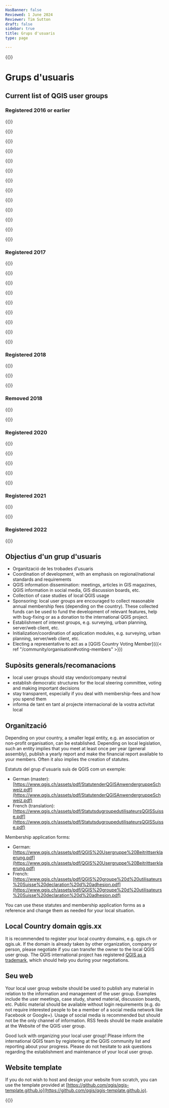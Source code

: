 ```yaml
---
HasBanner: false
Reviewed: 1 June 2024
Reviewer: Tim Sutton
draft: false
sidebar: true
title: Grups d'usuaris
type: page

---
```

{{<content-start >}}
# Grups d'usuaris
## Current list of QGIS user groups
### Registered 2016 or earlier
{{<rich-list listLink="https://qgisbrasil.org/" icon="🇧🇷 " layoutClass="half" listTitle="QGIS Brasil (Brazil) " listSubtitle="Contact: Arthur Nanni" >}}

{{<rich-list listLink="https://qgis.dk/" icon="🇩🇰 " layoutClass="half" listTitle="QGIS Brugergruppe Danmark (Denmark) " listSubtitle="Contact: Jacob Arpe" >}}

{{<rich-list listLink="https://uk.osgeo.org/qgis.html" icon="🏴󠁧󠁢󠁥󠁮󠁧󠁿 " layoutClass="half" listTitle="QGIS UK (England) " listSubtitle="Contact: Simon Miles" >}}

{{<rich-list listLink="https://qgis.de/" icon="🇩🇪 " layoutClass="half" listTitle="QGIS Anwendergruppe Deutschland (Germany) " listSubtitle="Contact: Thomas Schüttenberg" >}}

{{<rich-list listLink="http://qgis.it/" icon="🇮🇹 " layoutClass="half" listTitle="Gruppo degli utenti italiani di QGIS (Italy) " listSubtitle="Contact: Matteo Ghetta" >}}

{{<rich-list listLink="http://qgis.jp/" icon="🇯🇵 " layoutClass="half" listTitle="QGIS User Group Japan (OSGeo.JP) " listSubtitle="Contact: Kosuke ASAHI" >}}

{{<rich-list listLink="https://qgis.pe/" icon="🇵🇪 " layoutClass="half" listTitle="QGIS Perú Official Users Group " listSubtitle="Contact: Anibal Alarcon" >}}

{{<rich-list listLink="https://qgis.pl/" icon="🇵🇱 " layoutClass="half" listTitle="Polska Grupa Użytkowników QGIS (Poland) " listSubtitle="Contact: Michał Żugajewicz" >}}

{{<rich-list listLink="https://qgis.pt/" icon="🇵🇹 " layoutClass="half" listTitle="QGIS Portugal " listSubtitle="Contact: João Gaspar" >}}

{{<rich-list listLink="https://uk.osgeo.org/qgis.html" icon="🏴󠁧󠁢󠁳󠁣󠁴󠁿 " layoutClass="half" listTitle="QGIS UK (Scotland) " listSubtitle="Contact: Ross McDonald" >}}

{{<rich-list listLink="https://qgis.ch/" icon="🇨🇭 " layoutClass="half" listTitle="QGIS user group Switzerland " listSubtitle="Contact: François Voisard" >}}

{{<rich-list listLink="https://uk.osgeo.org/qgis.html" icon="🏴󠁧󠁢󠁷󠁬󠁳󠁿 " layoutClass="half" listTitle="QGIS UK (Wales/Cymru) " listSubtitle="Contact: Kevin Williams" >}}

{{<rich-list listLink="https://teamwork.niwa.co.nz/display/NQUG/NIWA+QGIS+Users+Group" icon="🇳🇿 " layoutClass="half" listTitle="NIWA QGIS user group (New Zealand) " listSubtitle="Contact: Brent Wood –> REMOVED in 2018" >}}
### Registered 2017
{{<rich-list listLink="https://qgis.no/" icon="🇳🇴" layoutClass="half" listTitle="QGIS Norge (Norway)" listSubtitle="Contact: James Stott" >}}

{{<rich-list listLink="https://qgis.org.za/" icon="🇿🇦" layoutClass="half" listTitle="QGIS ZA (South Africa)" listSubtitle="Contact: Admire Nyakudya" >}}

{{<rich-list listLink="https://www.osgeo.fr/" icon="🇫🇷" layoutClass="half" listTitle="Groupe des Utilisateurs de QGIS - France (France)" listSubtitle="Contact: Harrissou Sant-anna" >}}

{{<rich-list listLink="https://qgis.se/" icon="🇸🇪" layoutClass="half" listTitle="QGIS Sverige (Sweden)" listSubtitle="Contact: Karl-Magnus Jönsson" >}}

{{<rich-list listLink="https://qgis.or.ke" icon="🇰🇪" layoutClass="half" listTitle="QGIS Kenya" listSubtitle="Contact: Benard Mitto" >}}

{{<rich-list listLink="https://qgis-australia.org/" icon="🇦🇺" layoutClass="half" listTitle="QGIS Australia" listSubtitle="Contact: Emma Hain" >}}

{{<rich-list listLink="http://qgis-us.org" icon="🇺🇸" layoutClass="half" listTitle="QGIS USA" listSubtitle="Contact: Randal Hale" >}}

{{<rich-list listLink="https://qgis.mx" icon="🇲🇽" layoutClass="half" listTitle="QGIS Mexico" listSubtitle="Contact: Hennessy Amor Becerra Ayala" >}}

{{<rich-list listLink="https://qgis.org" icon="🇬🇪" layoutClass="half" listTitle="QGIS Georgia" listSubtitle="Contact: Zurab Archvadze –> REMOVED in 2018" >}}
### Registered 2018
{{<rich-list listLink="https://qgis.ro/" icon="🇷🇴" layoutClass="half" listTitle="Asociația Utilizatorilor QGIS (Romania)" listSubtitle="Contact: Tudor Bărăscu" >}}

{{<rich-list listLink="https://qgis.es/" icon="🇪🇸" layoutClass="half" listTitle="Association of QGIS users in Spain" listSubtitle="Contact: Carlos López Quintanilla" >}}

{{<rich-list listLink="https://qgisusers.co" icon="🇨🇴" layoutClass="half" listTitle="Grupo de Usuarios QGIS Colombia" listSubtitle="Contact: Germán Carrillo" >}}
### Removed 2018
{{<rich-list listLink="https://teamwork.niwa.co.nz/display/NQUG/NIWA+QGIS+Users+Group" icon="🇳🇿 " layoutClass="half" listTitle="NIWA QGIS user group (New Zealand)" listSubtitle="Contact: Brent Wood" >}}

{{<rich-list listLink="https://qgis.org" icon="🇬🇪" layoutClass="half" listTitle="QGIS Georgia" listSubtitle="Contact: Zurab Archvadze" >}}
### Registered 2020
{{<rich-list listLink="https://qgis.nl/" icon="🇳🇱" layoutClass="half" listTitle="QGIS gebruikersgroep (Netherlands)" listSubtitle="Contact: Raymond Nijssen" >}}

{{<rich-list listLink="https://qgis.org.mx/" icon="🇲🇽" layoutClass="half" listTitle="Asociación QGIS México" listSubtitle="Contact: Hennessy Amor Becerra Ayala" >}}

{{<rich-list listLink="https://qgis-id.github.io/" icon="🇮🇩" layoutClass="half" listTitle="Komunitas Pengguna QGIS Indonesia" listSubtitle="Contact: Ismail Sunni" >}}

{{<rich-list listLink="https://qgis.sk/" icon="🇸🇰" layoutClass="half" listTitle="QGIS Slovensko (Slovakia)" listSubtitle="Contact: Jana Michalkova" >}}

{{<rich-list listLink="https://qgis.ec/" icon="🇪🇨" layoutClass="half" listTitle="Grupo de usuarios QGIS Ecuador" listSubtitle="Contact: Adrián Benavides" >}}
### Registered 2021
{{<rich-list listLink="https://qgis.at/" icon="🇦🇹" layoutClass="half" listTitle="QGIS Anwendergruppe Österreich (Austria)" listSubtitle="Contact: Paul Stampfl" >}}

{{<rich-list listLink="https://qgisghana.org/" icon="🇬🇭" layoutClass="half" listTitle="QGIS Ghana" listSubtitle="Contact: Enock Seth Nyamador" >}}
### Registered 2022
{{<rich-list listLink="https://qgis.ar/" icon="🇦🇷" layoutClass="half" listTitle="QGIS Argentina" listSubtitle="Contact: Ariel Anthieni" >}}
## Objectius d'un grup d'usuaris
* Organització de les trobades d'usuaris
* Coordination of development, with an emphasis on regional/national standards and requirements
* QGIS information dissemination: meetings, articles in GIS magazines, QGIS information in social media, GIS discussion boards, etc.
* Collection of case studies of local QGIS usage
* Sponsoring: local user groups are encouraged to collect reasonable annual membership fees (depending on the country). These collected funds can be used to fund the development of relevant features, help with bug-fixing or as a donation to the international QGIS project.
* Establishment of interest groups, e.g. surveying, urban planning, server/web client, etc.
* Initialization/coordination of application modules, e.g. surveying, urban planning, server/web client, etc.
* Electing a representative to act as a [QGIS Country Voting Member]({{< ref "/community/organisation#voting-members" >}})

## Supòsits generals/recomanacions
* local user groups should stay vendor/company neutral
* establish democratic structures for the local steering committee, voting and making important decisions
* stay transparent, especially if you deal with membership-fees and how you spend them
* informa de tant en tant al projecte internacional de la vostra activitat local

## Organització
Depending on your country, a smaller legal entity, e.g. an association or non-profit organisation, can be established. Depending on local legislation, such an entity implies that you meet at least once per year (general assembly), publish a yearly report and make the financial report available to your members. Often it also implies the creation of statutes.

Estatuts del grup d'usuaris suís de QGIS com un exemple:
* German (master): [https://www.qgis.ch/assets/pdf/StatutenderQGISAnwendergruppeSchweiz.pdf](https://www.qgis.ch/assets/pdf/StatutenderQGISAnwendergruppeSchweiz.pdf)
* French (translation): [https://www.qgis.ch/assets/pdf/StatutsdugroupedutilisateursQGISSuisse.pdf](https://www.qgis.ch/assets/pdf/StatutsdugroupedutilisateursQGISSuisse.pdf)

Membership application forms:
* German: [https://www.qgis.ch/assets/pdf/QGIS%20Usergruppe%20Beitrittserklaerung.pdf](https://www.qgis.ch/assets/pdf/QGIS%20Usergruppe%20Beitrittserklaerung.pdf)
* French: [https://www.qgis.ch/assets/pdf/QGIS%20groupe%20d%20utilisateurs%20Suisse%20declaration%20d%20adhesion.pdf](https://www.qgis.ch/assets/pdf/QGIS%20groupe%20d%20utilisateurs%20Suisse%20declaration%20d%20adhesion.pdf)

You can use these statutes and membership application forms as a reference and change them as needed for your local situation.
## Local Country domain qgis.xx
It is recommended to register your local country domains, e.g. qgis.ch or qgis.uk. If the domain is already taken by other organization, company or person, please negotiate if you can transfer the owner to the local QGIS user group. The QGIS international project has registered [QGIS as a trademark](../organisation/guidelines), which should help you during your negotiations.
## Seu web
Your local user group website should be used to publish any material in relation to the information and management of the user group. Examples include the user meetings, case study, shared material, discussion boards, etc. Public material should be available without login requirements (e.g. do not require interested people to be a member of a social media network like Facebook or Google+). Usage of social media is recommended but should not be the only channel of information. RSS feeds should be made available at the Website of the QGIS user group.

Good luck with organizing your local user group! Please inform the international QGIS team by registering at the QGIS community list and reporting about your progress. Please do not hesitate to ask questions regarding the establishment and maintenance of your local user group.
## Website template
If you do not wish to host and design your website from scratch, you can use the template provided at [https://github.com/qgis/qgis-template.github.io](https://github.com/qgis/qgis-template.github.io).

{{<content-end >}}
